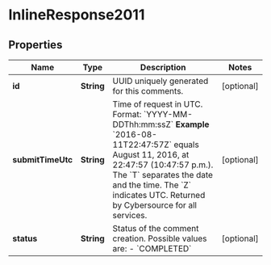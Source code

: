 
# InlineResponse2011

## Properties
Name | Type | Description | Notes
------------ | ------------- | ------------- | -------------
**id** | **String** | UUID uniquely generated for this comments.  |  [optional]
**submitTimeUtc** | **String** | Time of request in UTC. Format: &#x60;YYYY-MM-DDThh:mm:ssZ&#x60; **Example** &#x60;2016-08-11T22:47:57Z&#x60; equals August 11, 2016, at 22:47:57 (10:47:57 p.m.). The &#x60;T&#x60; separates the date and the time. The &#x60;Z&#x60; indicates UTC.  Returned by Cybersource for all services.  |  [optional]
**status** | **String** | Status of the comment creation. Possible values are: - &#x60;COMPLETED&#x60;  |  [optional]



